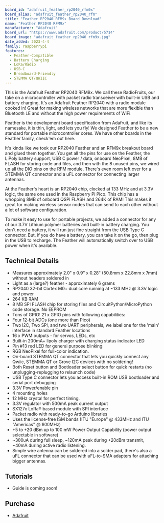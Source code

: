 ```yaml
---
board_id: "adafruit_feather_rp2040_rfm9x"
board_alias: "adafruit_feather_rp2040_rfm"
title: "Feather RP2040 RFM9x Board Download"
name: "Feather RP2040 RFM9x"
manufacturer: "Adafruit"
board_url: "https://www.adafruit.com/product/5714"
board_image: "adafruit_feather_rp2040_rfm9x.jpg"
date_added: 2023-4-4
family: raspberrypi
features:
  - Feather-Compatible
  - Battery Charging
  - LoRa/Radio
  - USB-C
  - Breadboard-Friendly
  - STEMMA QT/QWIIC
---
```

This is the Adafruit Feather RP2040 RFM9x. We call these RadioFruits, our take on a microcontroller with packet radio transceiver with built-in USB and battery charging. It's an Adafruit Feather RP2040 with a radio module cooked in! Great for making wireless networks that are more flexible than Bluetooth LE and without the high power requirements of WiFi.

Feather is the development board specification from Adafruit, and like its namesake, it is thin, light, and lets you fly! We designed Feather to be a new standard for portable microcontroller cores. We have other boards in the Feather family, check'em out here.

It's kinda like we took our RP2040 Feather and an RFM9x breakout board and glued them together. You get all the pins for use on the Feather, the LiPoly battery support, USB C power / data, onboard NeoPixel, 8MB of FLASH for storing code and files, and then with the 8 unused pins, we wired up all the DIO pins on the RFM module. There's even room left over for a STEMMA QT connector and a uFL connector for connecting larger antennas.

At the Feather's heart is an RP2040 chip, clocked at 133 MHz and at 3.3V logic, the same one used in the Raspberry Pi Pico. This chip has a whopping 8MB of onboard QSPI FLASH and 264K of RAM! This makes it great for making wireless sensor nodes that can send to each other without a lot of software configuration.

To make it easy to use for portable projects, we added a connector for any of our 3.7V Lithium polymer batteries and built-in battery charging. You don't need a battery, it will run just fine straight from the USB Type C connector. But, if you do have a battery, you can take it on the go, then plug in the USB to recharge. The Feather will automatically switch over to USB power when it's available.

## Technical Details

* Measures approximately 2.0" x 0.9" x 0.28" (50.8mm x 22.8mm x 7mm) without headers soldered in
* Light as a (large?) feather - approximately 6 grams
* RP2040 32-bit Cortex M0+ dual core running at ~133 MHz @ 3.3V logic and power
* 264 KB RAM
* 8 MB SPI FLASH chip for storing files and CircuitPython/MicroPython code storage. No EEPROM
* Tons of GPIO! 21 x GPIO pins with following capabilities:
* Four 12-bit ADCs (one more than Pico)
* Two I2C, Two SPI, and two UART peripherals, we label one for the 'main' interface in standard Feather locations
* 16 x PWM outputs - for servos, LEDs, etc
* Built-in 200mA+ lipoly charger with charging status indicator LED
* Pin #13 red LED for general purpose blinking
* RGB NeoPixel for full-color indication.
* On-board STEMMA QT connector that lets you quickly connect any Qwiic, STEMMA QT or Grove I2C devices with no soldering!
* Both Reset button and Bootloader select button for quick restarts (no unplugging-replugging to relaunch code)
* USB Type C connector lets you access built-in ROM USB bootloader and serial port debugging
* 3.3V Power/enable pin
* 4 mounting holes
* 12 MHz crystal for perfect timing.
* 3.3V regulator with 500mA peak current output
* SX127x LoRa® based module with SPI interface
* Packet radio with ready-to-go Arduino libraries
* Uses the license-free ISM bands (ITU "Europe" @ 433MHz and ITU "Americas" @ 900MHz)
* +5 to +20 dBm up to 100 mW Power Output Capability (power output selectable in software)
* ~300uA during full sleep, ~120mA peak during +20dBm transmit, ~40mA during active radio listening.
* Simple wire antenna can be soldered into a solder pad, there's also a uFL connector that can be used with uFL-to-SMA adapters for attaching bigger antennas.

## Tutorials

* Guide is coming soon!

## Purchase

* [Adafruit](https://www.adafruit.com/product/5714)